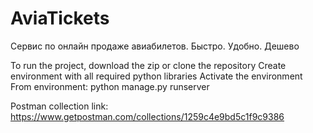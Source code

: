 # AviaTickets
Сервис по онлайн продаже авиабилетов. 
Быстро. Удобно. Дешево

To run the project, download the zip or clone the repository
Create environment with all required python libraries
Activate the environment
From environment: python manage.py runserver

Postman collection link: https://www.getpostman.com/collections/1259c4e9bd5c1f9c9386
